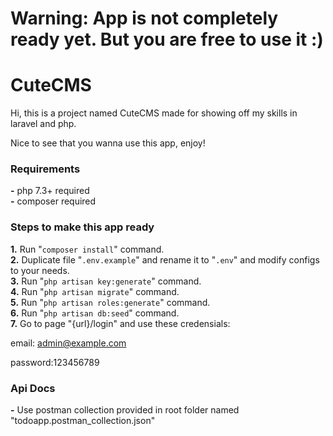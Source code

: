 # Warning: App is not completely ready yet. But you are free to use it :)
# CuteCMS
Hi, this is a project named CuteCMS made for showing off my skills in laravel and php.

Nice to see that you wanna use this app, enjoy!

### Requirements
**-** php 7.3+ required\
**-** composer required

### Steps to make this app ready
**1.** Run "`composer install`" command.\
**2.** Duplicate file "`.env.example`" and rename it to "`.env`" and modify configs to your needs.\
**3.** Run "`php artisan key:generate`" command.\
**4.** Run "`php artisan migrate`" command.\
**5.** Run "`php artisan roles:generate`" command.\
**6.** Run "`php artisan db:seed`" command.\
**7.** Go to page "{url}/login" and use these credensials:

email: admin@example.com

password:123456789

### Api Docs
**-** Use postman collection provided in root folder named 
"todoapp.postman_collection.json"
